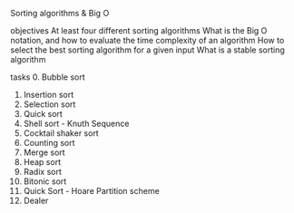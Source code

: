 Sorting algorithms & Big O

objectives
At least four different sorting algorithms
What is the Big O notation, and how to evaluate the time complexity of an algorithm
How to select the best sorting algorithm for a given input
What is a stable sorting algorithm

tasks
0. Bubble sort
1. Insertion sort
2. Selection sort
3. Quick sort
4. Shell sort - Knuth Sequence
5. Cocktail shaker sort
6. Counting sort
7. Merge sort
8. Heap sort
9. Radix sort
10. Bitonic sort
11. Quick Sort - Hoare Partition scheme
12. Dealer
